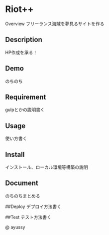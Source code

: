 Riot++
====

Overview
フリーランス海賊を夢見るサイトを作る

## Description
HP作成を承る！

## Demo
のちのち

## Requirement
gulpとかの説明書く

## Usage
使い方書く

## Install
インストール、ローカル環境等構築の説明

## Document
のちのちまとめる

##Deploy
デプロイ方法書く

##Test
テスト方法書く

@ ayussy
